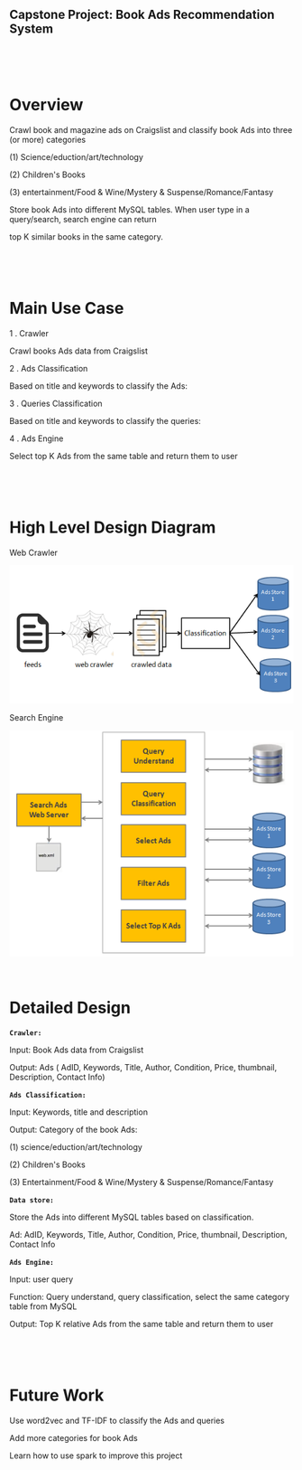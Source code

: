 Capstone Project: Book Ads Recommendation System
---


​    

​   
# Overview

Crawl book and magazine ads on Craigslist and classify book Ads into three (or more) categories 

(1) Science/eduction/art/technology

(2) Children's Books

(3) entertainment/Food & Wine/Mystery & Suspense/Romance/Fantasy

Store book Ads into different MySQL tables. When user type in a query/search, search engine can return 

top K similar books in the same category. 



​    

​   

# Main Use Case

1 . Crawler

Crawl books Ads data from Craigslist

2 . Ads Classification

Based on title and keywords to classify the Ads: 

3 . Queries Classification 

Based on title and keywords to classify the queries: 

4 . Ads Engine

Select top K Ads from the same table and return them to user

​    

​     

# High Level Design Diagram

 Web Crawler

![webcrawler](https://github.com/yumao1008/capstone/blob/master/webcrawler.PNG)



Search  Engine

![searchEngine](https://github.com/yumao1008/capstone/blob/master/searchEngine.PNG)

​   

  



# Detailed Design

**```Crawler:```**

Input: Book Ads data from Craigslist 

Output:  Ads ( AdID, Keywords, Title, Author, Condition, Price, thumbnail, Description, Contact Info)

**```Ads Classification:```**

Input: Keywords, title and description

Output: Category of the book Ads:

(1) science/eduction/art/technology

(2) Children's Books 

(3) Entertainment/Food & Wine/Mystery & Suspense/Romance/Fantasy

**```Data store:```**  

Store the Ads into different MySQL tables based on classification.

 Ad:  AdID, Keywords, Title, Author, Condition, Price, thumbnail, Description, Contact Info

**```Ads Engine:```**

Input: user query

Function: Query understand, query classification, select the same category table from MySQL

Output: Top K relative Ads from the same table and return them to user


​    

​   


# Future Work

Use word2vec and TF-IDF to classify the Ads and queries

Add more categories for book Ads 

Learn how to use spark to improve this project
